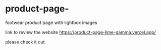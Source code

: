 # product-page-
footwear product page with lightbox images

link to review the website 
https://product-page-lime-gamma.vercel.app/


please check it out
